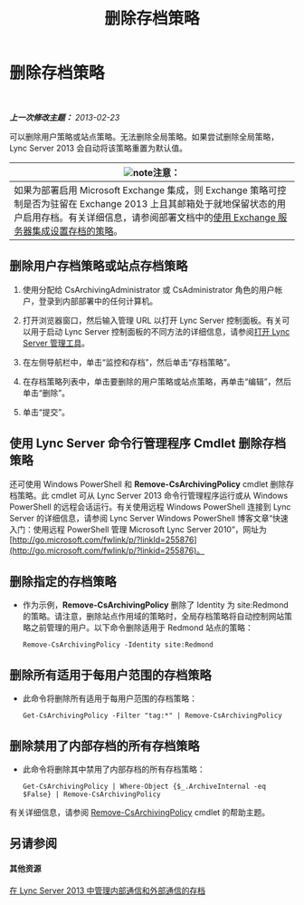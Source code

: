 ﻿---
title: 删除存档策略
TOCTitle: 删除存档策略
ms:assetid: 4739a691-41cc-4128-8bb8-6d5a4c02107a
ms:mtpsurl: https://technet.microsoft.com/zh-cn/library/Gg520989(v=OCS.15)
ms:contentKeyID: 49312719
ms.date: 05/19/2016
mtps_version: v=OCS.15
ms.translationtype: HT
---

# 删除存档策略

 

_**上一次修改主题：** 2013-02-23_

可以删除用户策略或站点策略。无法删除全局策略。如果尝试删除全局策略，Lync Server 2013 会自动将该策略重置为默认值。

<table>
<thead>
<tr class="header">
<th><img src="images/Dn783119.note(OCS.15).gif" title="note" alt="note" />注意：</th>
</tr>
</thead>
<tbody>
<tr class="odd">
<td>如果为部署启用 Microsoft Exchange 集成，则 Exchange 策略可控制是否为驻留在 Exchange 2013 上且其邮箱处于就地保留状态的用户启用存档。有关详细信息，请参阅部署文档中的<a href="lync-server-2013-setting-up-policies-for-archiving-when-using-exchange-server-integration.md">使用 Exchange 服务器集成设置存档的策略</a>。</td>
</tr>
</tbody>
</table>


## 删除用户存档策略或站点存档策略

1.  使用分配给 CsArchivingAdministrator 或 CsAdministrator 角色的用户帐户，登录到内部部署中的任何计算机。

2.  打开浏览器窗口，然后输入管理 URL 以打开 Lync Server 控制面板。有关可以用于启动 Lync Server 控制面板的不同方法的详细信息，请参阅[打开 Lync Server 管理工具](lync-server-2013-open-lync-server-administrative-tools.md)。

3.  在左侧导航栏中，单击“监控和存档”，然后单击“存档策略”。

4.  在存档策略列表中，单击要删除的用户策略或站点策略，再单击“编辑”，然后单击“删除”。

5.  单击“提交”。

## 使用 Lync Server 命令行管理程序 Cmdlet 删除存档策略

还可使用 Windows PowerShell 和 **Remove-CsArchivingPolicy** cmdlet 删除存档策略。此 cmdlet 可从 Lync Server 2013 命令行管理程序运行或从 Windows PowerShell 的远程会话运行。有关使用远程 Windows PowerShell 连接到 Lync Server 的详细信息，请参阅 Lync Server Windows PowerShell 博客文章“快速入门：使用远程 PowerShell 管理 Microsoft Lync Server 2010”，网址为 [http://go.microsoft.com/fwlink/p/?linkId=255876](http://go.microsoft.com/fwlink/p/?linkid=255876)。

## 删除指定的存档策略

  - 作为示例，**Remove-CsArchivingPolicy** 删除了 Identity 为 site:Redmond 的策略。请注意，删除站点作用域的策略时，全局存档策略将自动控制网站策略之前管理的用户。以下命令删除适用于 Redmond 站点的策略：
    
        Remove-CsArchivingPolicy -Identity site:Redmond

## 删除所有适用于每用户范围的存档策略

  - 此命令将删除所有适用于每用户范围的存档策略：
    
        Get-CsArchivingPolicy -Filter "tag:*" | Remove-CsArchivingPolicy

## 删除禁用了内部存档的所有存档策略

  - 此命令将删除其中禁用了内部存档的所有存档策略：
    
        Get-CsArchivingPolicy | Where-Object {$_.ArchiveInternal -eq $False} | Remove-CsArchivingPolicy

有关详细信息，请参阅 [Remove-CsArchivingPolicy](https://docs.microsoft.com/en-us/powershell/module/skype/Remove-CsArchivingPolicy) cmdlet 的帮助主题。

## 另请参阅

#### 其他资源

[在 Lync Server 2013 中管理内部通信和外部通信的存档](lync-server-2013-managing-the-archiving-of-internal-and-external-communications.md)

